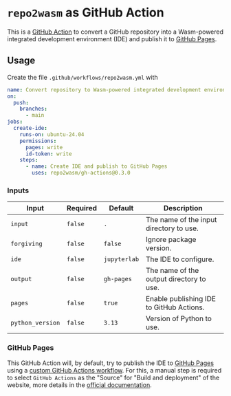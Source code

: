# `repo2wasm` as GitHub Action

This is a [GitHub Action](https://github.com/features/actions) to convert a GitHub repository into a Wasm-powered integrated development environment (IDE) and publish it to [GitHub Pages].

## Usage

Create the file `.github/workflows/repo2wasm.yml` with

```yaml
name: Convert repository to Wasm-powered integrated development environment
on:
  push:
    branches:
      - main
jobs:
  create-ide:
    runs-on: ubuntu-24.04
    permissions:
      pages: write
      id-token: write
    steps:
      - name: Create IDE and publish to GitHub Pages
        uses: repo2wasm/gh-actions@0.3.0
```

### Inputs

| Input | Required | Default | Description |
| --- | --- | --- | --- |
| `input` | `false` | `.` | The name of the input directory to use. |
| `forgiving` | `false` | `false` | Ignore package version. |
| `ide` | `false` | `jupyterlab` | The IDE to configure. |
| `output` | `false` | `gh-pages` | The name of the output directory to use. |
| `pages` | `false` | `true` | Enable publishing IDE to GitHub Actions. |
| `python_version` | `false` | `3.13` | Version of Python to use. |

### GitHub Pages

This GitHub Action will, by default, try to publish the IDE to [GitHub Pages] using a [custom GitHub Actions workflow](https://docs.github.com/en/pages/getting-started-with-github-pages/configuring-a-publishing-source-for-your-github-pages-site#publishing-with-a-custom-github-actions-workflow). For this, a manual step is required to select `GitHub Actions` as the "Source" for "Build and deployment" of the website, more details in the [official documentation](https://docs.github.com/en/pages/getting-started-with-github-pages/configuring-a-publishing-source-for-your-github-pages-site#publishing-with-a-custom-github-actions-workflow).

[GitHub Pages]: https://docs.github.com/en/pages